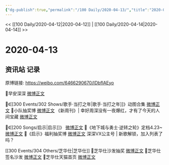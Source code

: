 ```yaml
---
{"dg-publish":true,"permalink":"/100 Daily/2020-04-13/","title":"2020-04-13","created":"2023-04-03T17:16:38.603+08:00","updated":"2023-04-03T17:17:47.608+08:00"}
---
```



<< [[100 Daily/2020-04-12\|2020-04-12]] | [[100 Daily/2020-04-14\|2020-04-14]] >>

# 2020-04-13

## 资讯站 记录

原博链接: https://weibo.com/6466290670/IDbflAEyo

🎵早安深深 [微博正文](https://m.weibo.cn/6466290670/4493169078957966)

🎵《[[300 Events/302 Shows/歌手·当打之年\|歌手·当打之年]]》动图合集 [微博正文](https://m.weibo.cn/6466290670/4493349249641421)
🎵小队抽奖博 [微博正文](https://m.weibo.cn/6466290670/4493354068539151)
《新周刊》| 幸好周深没有一夜爆红，才有了今天的人间宝藏 [微博正文](https://m.weibo.cn/6466290670/4493278936438744)

🌿《[[200 Songs/启示\|启示]]》 [微博正文](https://m.weibo.cn/6466290670/4493039743233289)
🌿《地下城与勇士·逆转之轮》定档4.23~
[微博正文](https://m.weibo.cn/6466290670/4493212649734192)
🌿《启示》福利抽奖博 [微博正文](https://m.weibo.cn/6466290670/4493226893184850)
深深VX公主号 | 新歌解锁，加入列表了吗？ [](https://m.weibo.cn/6466290670/4493302541746728)

[[300 Events/304 Others/芝华仕\|芝华仕]]
🎄芝华仕沙发抽奖 [微博正文](https://m.weibo.cn/6466290670/4493022387603233)
🎄芝华仕签名沙发 [微博正文](https://m.weibo.cn/6466290670/4493189475554470)
🎄芝华仕天猫首页 [微博正文](https://m.weibo.cn/6466290670/4493221767745157)
